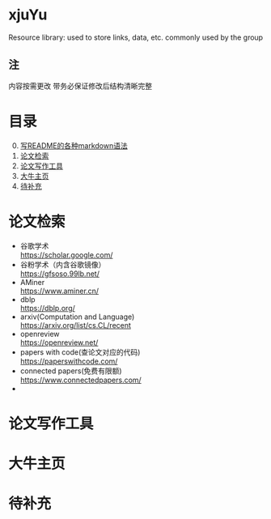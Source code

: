 # xjuYu
Resource library: used to store links, data, etc. commonly used by the group
## 注
内容按需更改 带务必保证修改后结构清晰完整

# 目录
 0. [写README的各种markdown语法](https://github.com/guodongxiaren/README)
 1. [论文检索](#论文检索)  
 2. [论文写作工具](#论文写作工具)  
 3. [大牛主页](#大牛主页)  
 4. [待补充](#待补充)  

# 论文检索
- 谷歌学术  
  https://scholar.google.com/
- 谷粉学术（内含谷歌镜像）  
  https://gfsoso.99lb.net/
- AMiner  
  https://www.aminer.cn/
- dblp  
  https://dblp.org/
- arxiv(Computation and Language)  
  https://arxiv.org/list/cs.CL/recent
- openreview  
  https://openreview.net/
- papers with code(查论文对应的代码)  
  https://paperswithcode.com/
- connected papers(免费有限额)  
  https://www.connectedpapers.com/
- 

# 论文写作工具

# 大牛主页

# 待补充

  
